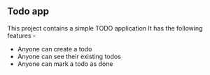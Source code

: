 ## Todo app

This project contains a simple TODO application 
It has the following features - 

- Anyone can create a todo
- Anyone can see their existing todos
- Anyone can mark a todo as done